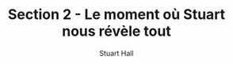 ---
title: "Section 2 - Le moment où Stuart nous révèle tout"
order: 2
book: "Race, Articulation and Societies Structured in Dominance"
author: "Stuart Hall"
slug: "chapitre-1"
bookSlug: "race-articulation"
bookTitle: "Race, Articulation and Societies Structured in Dominance"
concepts:
  - articulation
  - mode-de-production
  - formations-sociales-structurees-dans-la-dominance
---